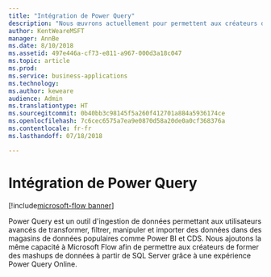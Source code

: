 ```yaml
---
title: "Intégration de Power Query"
description: "Nous œuvrons actuellement pour permettent aux créateurs de former des mashups de données à partir de SQL Server."
author: KentWeareMSFT
manager: AnnBe
ms.date: 8/10/2018
ms.assetid: 497e446a-cf73-e811-a967-000d3a18c047
ms.topic: article
ms.prod: 
ms.service: business-applications
ms.technology: 
ms.author: keweare
audience: Admin
ms.translationtype: HT
ms.sourcegitcommit: 0b40bb3c98145f5a260f412701a884a5936174ce
ms.openlocfilehash: 7c6cec6575a7ea9e0870d58a20de0a0cf368376a
ms.contentlocale: fr-fr
ms.lasthandoff: 07/18/2018

---
```

# <a name="power-query-integration"></a>Intégration de Power Query

[!include[microsoft-flow banner](../includes/microsoft-flow.md)]




Power Query est un outil d'ingestion de données permettant aux utilisateurs avancés de transformer, filtrer, manipuler et importer des données dans des magasins de données populaires comme Power BI et CDS. Nous ajoutons la même capacité à Microsoft Flow afin de permettre aux créateurs de former des mashups de données à partir de SQL Server grâce à une expérience Power Query Online.

